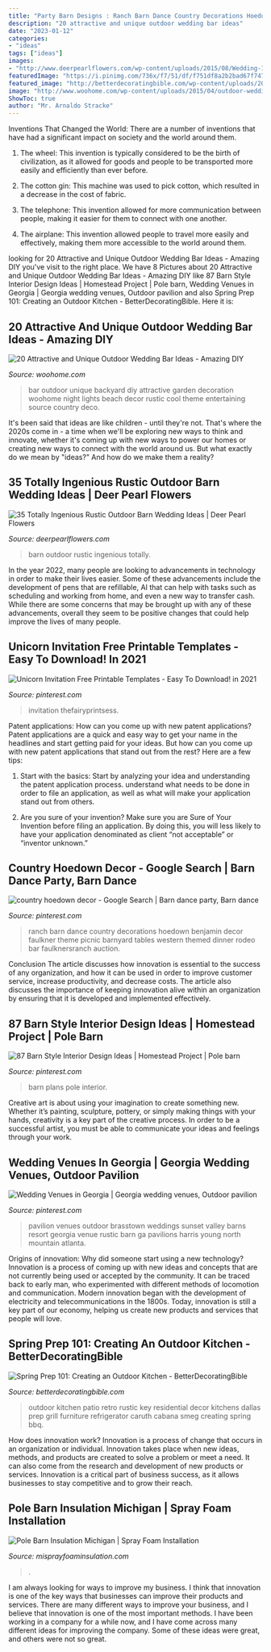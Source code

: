 ```yaml
---
title: "Party Barn Designs : Ranch Barn Dance Country Decorations Hoedown Benjamin Decor Faulkner Theme Picnic Barnyard Tables Western Themed Dinner Rodeo Bar Faulknersranch Auction"
description: "20 attractive and unique outdoor wedding bar ideas"
date: "2023-01-12"
categories:
- "ideas"
tags: ["ideas"]
images:
- "http://www.deerpearlflowers.com/wp-content/uploads/2015/08/Wedding-Ideas-Set-in-the-Outdoor-Rustic-Barn-Wedding.jpg"
featuredImage: "https://i.pinimg.com/736x/f7/51/df/f751df8a2b2bad67f74700c88b05ed0d.jpg"
featured_image: "http://betterdecoratingbible.com/wp-content/uploads/2014/02/key-residential-outdoor-kitchen-rustic-patio.jpg"
image: "http://www.woohome.com/wp-content/uploads/2015/04/outdoor-wedding-bar-woohome-11.jpg"
ShowToc: true
author: "Mr. Arnaldo Stracke"
---
```



Inventions That Changed the World: There are a number of inventions that have had a significant impact on society and the world around them.
1. The wheel: This invention is typically considered to be the birth of civilization, as it allowed for goods and people to be transported more easily and efficiently than ever before.
2. The cotton gin: This machine was used to pick cotton, which resulted in a decrease in the cost of fabric.

3. The telephone: This invention allowed for more communication between people, making it easier for them to connect with one another.

4. The airplane: This invention allowed people to travel more easily and effectively, making them more accessible to the world around them.

	

		
looking for 20 Attractive and Unique Outdoor Wedding Bar Ideas - Amazing DIY you've visit to the right place. We have 8 Pictures about 20 Attractive and Unique Outdoor Wedding Bar Ideas - Amazing DIY like 87 Barn Style Interior Design Ideas | Homestead Project | Pole barn, Wedding Venues in Georgia | Georgia wedding venues, Outdoor pavilion and also Spring Prep 101: Creating an Outdoor Kitchen - BetterDecoratingBible. Here it is:
		
    
## 20 Attractive And Unique Outdoor Wedding Bar Ideas - Amazing DIY

<img loading=lazy src="http://www.woohome.com/wp-content/uploads/2015/04/outdoor-wedding-bar-woohome-11.jpg" onerror="this.onerror=null;this.src='https://tse2.mm.bing.net/th?id=OIP.fKEEPQR3vEbNZ05X6wfK0gHaJQ&amp;pid=15.1';" alt="20 Attractive and Unique Outdoor Wedding Bar Ideas - Amazing DIY">

_Source: woohome.com_

>bar outdoor unique backyard diy attractive garden decoration woohome night lights beach decor rustic cool theme entertaining source country deco. 

	

It's been said that ideas are like children - until they're not. That's where the 2020s come in - a time when we'll be exploring new ways to think and innovate, whether it's coming up with new ways to power our homes or creating new ways to connect with the world around us. But what exactly do we mean by "ideas?" And how do we make them a reality?

    
## 35 Totally Ingenious Rustic Outdoor Barn Wedding Ideas | Deer Pearl Flowers

<img loading=lazy src="http://www.deerpearlflowers.com/wp-content/uploads/2015/08/Wedding-Ideas-Set-in-the-Outdoor-Rustic-Barn-Wedding.jpg" onerror="this.onerror=null;this.src='https://tse2.mm.bing.net/th?id=OIP.Z7jOi_JUTDzk_L50W6E97gHaLH&amp;pid=15.1';" alt="35 Totally Ingenious Rustic Outdoor Barn Wedding Ideas | Deer Pearl Flowers">

_Source: deerpearlflowers.com_

>barn outdoor rustic ingenious totally. 

	

In the year 2022, many people are looking to advancements in technology in order to make their lives easier. Some of these advancements include the development of pens that are refillable, AI that can help with tasks such as scheduling and working from home, and even a new way to transfer cash. While there are some concerns that may be brought up with any of these advancements, overall they seem to be positive changes that could help improve the lives of many people.

    
## Unicorn Invitation Free Printable Templates - Easy To Download! In 2021

<img loading=lazy src="https://i.pinimg.com/736x/f7/51/df/f751df8a2b2bad67f74700c88b05ed0d.jpg" onerror="this.onerror=null;this.src='https://tse2.mm.bing.net/th?id=OIP.5aKPRDxbHCQFUu1EXN3TEgHaKX&amp;pid=15.1';" alt="Unicorn Invitation Free Printable Templates - Easy To Download! in 2021">

_Source: pinterest.com_

>invitation thefairyprintsess. 

	

Patent applications: How can you come up with new patent applications?
Patent applications are a quick and easy way to get your name in the headlines and start getting paid for your ideas. But how can you come up with new patent applications that stand out from the rest? Here are a few tips: 
1. Start with the basics: Start by analyzing your idea and understanding the patent application process. understand what needs to be done in order to file an application, as well as what will make your application stand out from others. 

2. Are you sure of your invention? Make sure you are Sure of Your Invention before filing an application. By doing this, you will less likely to have your application denominated as client “not acceptable” or “inventor unknown.” 


    
## Country Hoedown Decor - Google Search | Barn Dance Party, Barn Dance

<img loading=lazy src="https://i.pinimg.com/736x/a9/fc/eb/a9fcebcfa41ad967dd2c2d510e7492f2.jpg" onerror="this.onerror=null;this.src='https://tse1.mm.bing.net/th?id=OIP.GZ6TQ7j5xcmxDebpIvcfQAHaH3&amp;pid=15.1';" alt="country hoedown decor - Google Search | Barn dance party, Barn dance">

_Source: pinterest.com_

>ranch barn dance country decorations hoedown benjamin decor faulkner theme picnic barnyard tables western themed dinner rodeo bar faulknersranch auction. 

	

Conclusion
The article discusses how innovation is essential to the success of any organization, and how it can be used in order to improve customer service, increase productivity, and decrease costs. The article also discusses the importance of keeping innovation alive within an organization by ensuring that it is developed and implemented effectively.

    
## 87 Barn Style Interior Design Ideas | Homestead Project | Pole Barn

<img loading=lazy src="https://i.pinimg.com/736x/75/d5/39/75d53990b1c16053422cb6b858704ac1--barn-loft-dream-barn.jpg?b=t" onerror="this.onerror=null;this.src='https://tse3.mm.bing.net/th?id=OIP.jC0jEmBWaWnLqAtmkgpThgHaJ3&amp;pid=15.1';" alt="87 Barn Style Interior Design Ideas | Homestead Project | Pole barn">

_Source: pinterest.com_

>barn plans pole interior. 

	

Creative art is about using your imagination to create something new. Whether it’s painting, sculpture, pottery, or simply making things with your hands, creativity is a key part of the creative process. In order to be a successful artist, you must be able to communicate your ideas and feelings through your work.

    
## Wedding Venues In Georgia | Georgia Wedding Venues, Outdoor Pavilion

<img loading=lazy src="https://i.pinimg.com/736x/16/d0/1c/16d01c8a4f8351e819041654860a9e41--mountain-weddings-barn-weddings.jpg" onerror="this.onerror=null;this.src='https://tse4.mm.bing.net/th?id=OIP.xLYRKHK3jOxyYWb4gUxvMgHaDS&amp;pid=15.1';" alt="Wedding Venues in Georgia | Georgia wedding venues, Outdoor pavilion">

_Source: pinterest.com_

>pavilion venues outdoor brasstown weddings sunset valley barns resort georgia venue rustic barn ga pavilions harris young north mountain atlanta. 

	

Origins of innovation: Why did someone start using a new technology?
Innovation is a process of coming up with new ideas and concepts that are not currently being used or accepted by the community. It can be traced back to early man, who experimented with different methods of locomotion and communication. Modern innovation began with the development of electricity and telecommunications in the 1800s. Today, innovation is still a key part of our economy, helping us create new products and services that people will love.

    
## Spring Prep 101: Creating An Outdoor Kitchen - BetterDecoratingBible

<img loading=lazy src="http://betterdecoratingbible.com/wp-content/uploads/2014/02/key-residential-outdoor-kitchen-rustic-patio.jpg" onerror="this.onerror=null;this.src='https://tse2.mm.bing.net/th?id=OIP.BxcufGKtq_zpwmGzIruXVgHaLR&amp;pid=15.1';" alt="Spring Prep 101: Creating an Outdoor Kitchen - BetterDecoratingBible">

_Source: betterdecoratingbible.com_

>outdoor kitchen patio retro rustic key residential decor kitchens dallas prep grill furniture refrigerator caruth cabana smeg creating spring bbq. 

	

How does innovation work?
Innovation is a process of change that occurs in an organization or individual. Innovation takes place when new ideas, methods, and products are created to solve a problem or meet a need. It can also come from the research and development of new products or services. Innovation is a critical part of business success, as it allows businesses to stay competitive and to grow their reach.

    
## Pole Barn Insulation Michigan | Spray Foam Installation

<img loading=lazy src="http://misprayfoaminsulation.com/uploads/1/2/5/6/125690378/mi-spray-foam-insulation-for-pole-barn-01_orig.jpg" onerror="this.onerror=null;this.src='https://tse1.mm.bing.net/th?id=OIP.YQz6EQWTtgc5uHwGxOlDUQHaJ4&amp;pid=15.1';" alt="Pole Barn Insulation Michigan | Spray Foam Installation">

_Source: misprayfoaminsulation.com_

>. 

	

I am always looking for ways to improve my business. I think that innovation is one of the key ways that businesses can improve their products and services. There are many different ways to improve your business, and I believe that innovation is one of the most important methods. I have been working in a company for a while now, and I have come across many different ideas for improving the company. Some of these ideas were great, and others were not so great.

